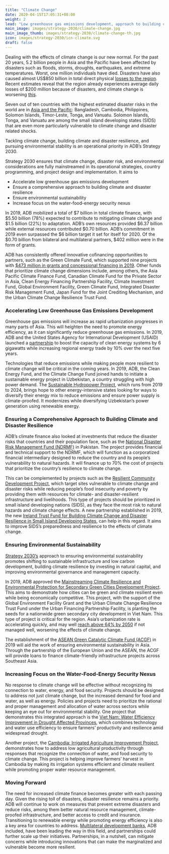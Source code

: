 ```yaml
---
title: "Climate Change"
date: 2020-04-15T17:05:31+08:00
weight: 2
lead: "Low greenhouse gas emissions development, approach to building climate and disaster resilience, environmental sustainability, water-food-energy security nexus"
main_image: images/strategy-2030/climate-change.jpg
main_image_thumb: images/strategy-2030/climate-change-th.jpg
icon: images/strategy-2030/icn-climate.svg
draft: false
---
```

Dealing with the effects of climate change is our new normal. For the past 20 years, 5.2 billion people in Asia and the Pacific have been affected by disasters such as floods, storms, droughts, earthquakes, and extreme temperatures. Worst, one million individuals have died. Disasters have also caused almost US$850 billion in total direct physical [losses to the region](https://www.adb.org/news/infographics/climate-change-and-disasters-asia-and-pacific). Recent estimates reveal that the region already experiences average daily losses of $200  million because of disasters, and climate change is worsening [this](https://www.adb.org/sites/default/files/institutional-document/358881/ccof-2017-2030.pdf).  

Seven out of ten countries with the highest estimated disaster risks in the world are in [Asia and the Pacific](https://www.adb.org/news/infographics/climate-change-and-disasters-asia-and-pacific): Bangladesh, Cambodia, Philippines, Solomon Islands, Timor-Leste, Tonga, and Vanuatu. Solomon Islands, Tonga, and Vanuatu are among the small island developing states (SIDS) that are even more particularly vulnerable to climate change and disaster related shocks.

Tackling climate change, building climate and disaster resilience, and pursuing environmental stability is an operational priority in ADB’s Strategy 2030.  

<div class="dr-s2030-box">
    <p>Strategy 2030 ensures that climate change, disaster risk, and environmental considerations are fully mainstreamed in its operational strategies, country programming, and project design and implementation. It aims to
    </p>
    <ul>
        <li>Accelerate low greenhouse gas emissions development</li>
        <li>Ensure a comprehensive approach to building climate and disaster resilience</li>
        <li>Ensure environmental sustainability</li>
        <li>Increase focus on the water-food-energy security nexus</li>
    </ul>
</div>

In 2019, ADB mobilized a total of $7 billion in total climate finance, with $5.50 billion (78%) expected to contribute to mitigating climate change and $1.5 billion (22%) to adaptation. ADB’s own resources provided $6.37 billion while external resources contributed $0.70 billion. ADB’s commitment in 2019 even surpassed the $6 billion target it set for itself for 2020. Of the $0.70 billion from bilateral and multilateral partners, $402 million were in the form of grants.

ADB has consistently offered innovative cofinancing opportunities to partners, such as the Green Climate Fund, which supported nine projects with  [$473 million in grants and concessional financing in 2019](https://www.adb.org/news/op-ed/banking-action-how-adb-achieved-2020-climate-finance-milestone-one-year-ahead-time).  Other funds that prioritize climate change dimensions include, among others, the Asia Pacific Climate Finance Fund, Canadian Climate Fund for the Private Sector in Asia, Clean Energy Financing Partnership Facility, Climate Investment Fund, Global Environment Facility, Green Climate Fund, Integrated Disaster Risk Management Fund, Japan Fund for the Joint Crediting Mechanism, and the Urban Climate Change Resilience Trust Fund.
 
### Accelerating Low Greenhouse Gas Emissions Development

Greenhouse gas emissions will increase as rapid urbanization progresses in many parts of Asia. This will heighten the need to promote energy efficiency, as it can significantly reduce greenhouse gas emissions. In 2019, ADB and the United States Agency for International Development (USAID) launched a [partnership](https://www.adb.org/news/usaid-adb-partner-expand-asia-and-pacifics-sustainable-energy-market) to boost the capacity of clean energy systems by 6 gigawatts while increasing regional energy trade by 10% over the next five years.  

Technologies that reduce emissions while making people more resilient to climate change will be critical in the coming years. In 2019, ADB, the Clean Energy Fund, and the Climate Change Fund joined hands to initiate a sustainable energy project in Uzbekistan, a country struggling with high power demand. The [Sustainable Hydropower Project](https://www.adb.org/projects/50130-002/main#project-pds), which runs from 2019 to 2024, brings hope to other energy-intensive states looking for ways to diversify their energy mix to reduce emissions and ensure power supply is climate-proofed. It modernizes while diversifying Uzbekistan’s power generation using renewable energy. 

### Ensuring a Comprehensive Approach to Building Climate and Disaster Resilience

ADB’s climate finance also looked at investments that reduce the disaster risks that countries and their  population face, such as the [National Disaster Risk Management Fund (NDRMF)](https://www.adb.org/projects/50316-002/main#project-pds) in Pakistan. The project provides financial and technical support to the NDRMF, which will function as a corporatized financial intermediary designed to reduce the country and its people’s vulnerability to natural hazards. It will finance up to 70% the cost of projects that prioritize the country’s resilience to climate change. 

This can be complemented by projects such as the [Resilient Community Development Project](https://www.adb.org/projects/51242-002/main#project-pds),  which target sites vulnerable to climate change and disaster risks while reducing people’s food insecurity and poverty by providing them with resources for climate- and disaster-resilient infrastructure and livelihoods. This type of projects should be prioritized in small island developing nations (SIDS), as they face the most risk to natural hazards and climate change effects. A new partnership established in 2019, the new [Ireland Trust Fund for Building Climate Change and Disaster Resilience in Small Island Developing States](https://www.adb.org/news/adb-ireland-establish-fund-boost-climate-disaster-resilience-pacific), can help in this regard. It aims to improve SIDS’s preparedness and resilience to the effects of climate change. 

### Ensuring Environmental Sustainability

[Strategy 2030’s](https://www.adb.org/sites/default/files/institutional-document/495961/strategy-2030-op3-climate-change-resilience-sustainability.pdf) approach to ensuring environmental sustainability promotes shifting to sustainable infrastructure and low carbon development, building climate resilience by investing in natural capital, and improving environmental governance and management capacity. 

In 2019, ADB approved the [Mainstreaming Climate Resilience and Environmental Protection for Secondary Green Cities Development Project](https://www.adb.org/projects/47274-003/main#project-pds). This aims to demonstrate how cities can be green and climate resilient even while being economically competitive. This project, with the support of the Global Environment Facility Grant and the Urban Climate Change Resilience Trust Fund under the Urban Financing Partnership Facility, is planting the seeds for a nationwide green secondary city development in Viet Nam. This type of project is critical for the region. Asia’s urbanization rate is accelerating quickly, and may well [reach above 64% by 2050](https://www.adb.org/sites/default/files/publication/524596/ado2019-update-theme-chapter.pdf) if not managed well, worsening the effects of climate change. 

The establishment of the [ASEAN Green Catalytic Climate Fund (ACGF)](https://www.adb.org/what-we-do/funds/asean-catalytic-green-finance-facility/main) in 2019 will aid the work of ensuring environmental sustainability in Asia. Through the partnership of the European Union and the ASEAN, the ACGF will provide loans to finance climate-friendly infrastructure projects across Southeast Asia.

### Increasing Focus on the Water-Food-Energy Security Nexus

No response to climate change will be effective without recognizing its connection to water, energy, and food security. Projects should be designed to address not just climate change, but the increased demand for food and water, as well as energy. Policies and projects need to prioritize the rational and proper management and allocation of water across sectors while keeping an eye out for environmental stability. One project that demonstrates this integrated approach is the [Viet Nam: Water Efficiency Improvement in Drought Affected Provinces](https://www.adb.org/projects/49404-001/main), which combines technology and water use efficiency to ensure farmers’ productivity and resilience amid widespread drought. 

Another project, the [Cambodia: Irrigated Agriculture Improvement Project](https://www.adb.org/projects/51159-001/main#project-pds), demonstrates how to address low agricultural productivity through responses that recognize the connection of water, and food security to climate change. This project is helping improve farmers’ harvest in Cambodia by making its irrigation systems efficient and climate resilient while promoting proper water resource management. 

### Moving Forward

The need for increased climate finance becomes greater with each passing day. Given the rising toll of disasters, disaster resilience remains a priority. ADB will continue to work on measures that prevent extreme disasters and reduce risks, among them better natural resource management, climate-proofed infrastructure, and better access to credit and insurance. Transitioning to renewable energy while promoting energy efficiency is also a key area for countries to address. [Multilateral development banks](https://www.adb.org/sites/default/files/page/41117/climate-change-finance-joint-mdb-statement-2019-09-23.pdf), ADB included, have been leading the way in this field, and partnerships could further scale up their initiatives. Partnerships, in a nutshell, can mitigate concerns while introducing innovations that can make the marginalized and vulnerable become more resilient. 
